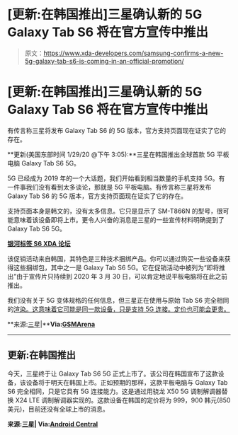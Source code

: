 # [更新:在韩国推出]三星确认新的 5G Galaxy Tab S6 将在官方宣传中推出

> 原文：<https://www.xda-developers.com/samsung-confirms-a-new-5g-galaxy-tab-s6-is-coming-in-an-official-promotion/>

# [更新:在韩国推出]三星确认新的 5G Galaxy Tab S6 将在官方宣传中推出

有传言称三星将发布 Galaxy Tab S6 的 5G 版本，官方支持页面现在证实了它的存在。

**更新(美国东部时间 1/29/20 @下午 3:05):**三星在韩国推出全球首款 5G 平板电脑 Galaxy Tab S6 5G。

5G 已经成为 2019 年的一个大话题，我们开始看到相当数量的手机支持 5G。有一件事我们没有看到太多谈论，那就是 5G 平板电脑。有传言称三星将发布 Galaxy Tab S6 的 5G 版本，官方支持页面现在证实了它的存在。

支持页面本身是韩文的，没有太多信息。它只是显示了 SM-T866N 的型号，很可能意味着该设备即将上市。更令人兴奋的消息是三星的一些宣传材料明确提到了 Galaxy Tab S6 5G。

[**银河标签 S6 XDA 论坛**](https://forum.xda-developers.com/galaxy-tab-s6)

该促销活动来自韩国，其特色是三种技术捆绑产品。你可以通过购买一些设备来获得这些捆绑包，其中之一是 Galaxy Tab S6 5G。它在促销活动中被列为“即将推出”由于宣传片只持续到 2020 年 3 月 30 日，可以肯定地说平板电脑将在此之前推出。

我们没有关于 5G 变体规格的任何信息，但三星正在使用与原始 Tab S6 完全相同的[渲染。这意味着它可能是同一款设备，只是支持 5G 连接。定价也可能会更贵。](https://www.xda-developers.com/samsung-galaxy-tab-s6-review/)

**来源:[三星](https://shop-links.co/link/?exclusive=1&publisher_slug=xda&article_name=%5BUpdate%3A+Launched+in+Korea%5D+Samsung+confirms+a+new+5G+Galaxy+Tab+S6+is+coming+in+an+official+promotion&article_url=https%3A%2F%2Fwww.xda-developers.com%2Fsamsung-confirms-a-new-5g-galaxy-tab-s6-is-coming-in-an-official-promotion%2F&u1=UUxdaUeUpU26886&url=https%3A%2F%2Fwww.samsung.com%2Fsec%2Fgalaxy-academy%2Ftabletpromotion%2F)|****Via:[GSMArena](https://www.gsmarena.com/samsung_galaxy_tab_s6_5g_appears_in_promotion_listing_and_official_support_page-news-40709.php)**

* * *

## 更新:在韩国推出

今天，三星终于让 Galaxy Tab S6 5G 正式上市了。该公司在韩国宣布了这款设备，该设备将于明天在韩国上市。正如预期的那样，这款平板电脑与 Galaxy Tab S6 完全相同，只是它具有 5G 连接能力。这是通过用骁龙 X50 5G 调制解调器替换 X24 LTE 调制解调器实现的。这款设备在韩国的定价将为 999，900 韩元(850 美元)，目前还没有全球上市的消息。

**来源:[三星](https://news.samsung.com/kr/%EC%82%BC%EC%84%B1%EC%A0%84%EC%9E%90-%EA%B0%A4%EB%9F%AD%EC%8B%9C-%ED%83%AD-s6-5g-%EA%B5%AD%EB%82%B4-%EC%B6%9C%EC%8B%9C)| Via:[Android Central](https://www.androidcentral.com/samsungs-new-galaxy-tab-s6-5g-worlds-first-tablet-5g-connectivity)**